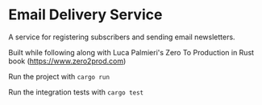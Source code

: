 # Email Delivery Service
A service for registering subscribers and sending email newsletters. 

Built while following along with Luca Palmieri's Zero To Production in Rust book (https://www.zero2prod.com)

Run the project with `cargo run`

Run the integration tests with `cargo test`
